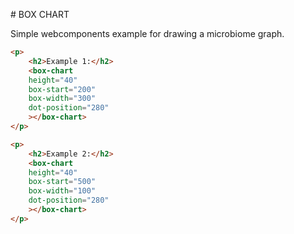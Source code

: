 # BOX CHART

Simple webcomponents example for drawing a microbiome graph.

```html
<p>
    <h2>Example 1:</h2>
    <box-chart
    height="40"
    box-start="200"
    box-width="300"
    dot-position="280"
    ></box-chart>
</p>

<p>
    <h2>Example 2:</h2>
    <box-chart
    height="40"
    box-start="500"
    box-width="100"
    dot-position="280"
    ></box-chart>
</p>
```
